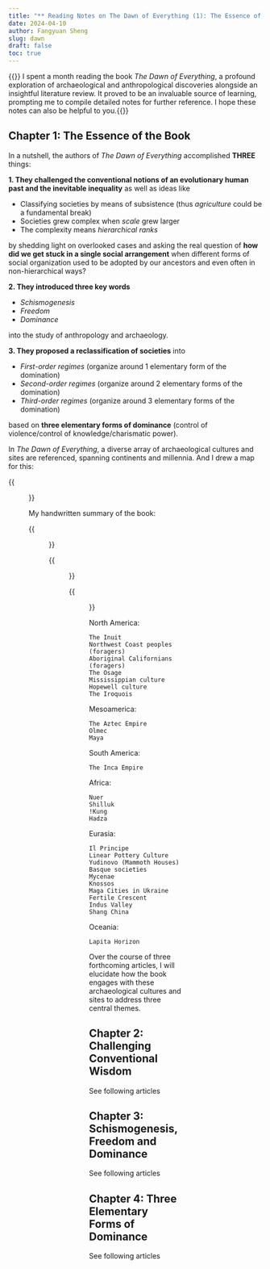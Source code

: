 ```yaml
---
title: "** Reading Notes on The Dawn of Everything (1): The Essence of the Book **"
date: 2024-04-10
author: Fangyuan Sheng
slug: dawn
draft: false
toc: true
---
```

{{<block class="note">}}
I spent a month reading the book *The Dawn of Everything*, a profound exploration of archaeological and anthropological discoveries alongside an insightful literature review. It proved to be an invaluable source of learning, prompting me to compile detailed notes for further reference. I hope these notes can also be helpful to you.{{<end>}}

## Chapter 1: The Essence of the Book

In a nutshell, the authors of *The Dawn of Everything* accomplished **THREE** things:

**1. They challenged the conventional notions of an evolutionary human past and the inevitable inequality**  as well as ideas like 
   
- Classifying societies by means of subsistence (thus *agriculture* could be a fundamental break)
- Societies grew complex when *scale* grew larger
- The complexity means *hierarchical ranks*

by shedding light on overlooked cases and asking the real question of **how did we get stuck in a single social arrangement** when different forms of social organization used to be adopted by our ancestors and even often in non-hierarchical ways?

**2. They introduced three key words**
   
- *Schismogenesis*
- *Freedom*
- *Dominance*
  
into the study of anthropology and archaeology.  

**3. They proposed a reclassification of societies** into
   
- *First-order regimes* (organize around 1 elementary form of the domination)
- *Second-order regimes* (organize around 2 elementary forms of the domination)
- *Third-order regimes* (organize around 3 elementary forms of the domination) 

based on **three elementary forms of dominance** (control of violence/control of knowledge/charismatic power).

In *The Dawn of Everything*, a diverse array of archaeological cultures and sites are referenced, spanning continents and millennia. And I drew a map for this:

{{<figure src="https://hellenshengfy.github.io/dawn_00001.png" title="Main cultures and sites mentioned in the book">}}

My handwritten summary of the book:


{{<figure src="https://hellenshengfy.github.io/dawn_00002.png">}}

{{<figure src="https://hellenshengfy.github.io/dawn_003.png">}}

{{<figure src="https://hellenshengfy.github.io/dawn_004.png" title="My Summary">}}



North America:
```
The Inuit
Northwest Coast peoples (foragers)
Aboriginal Californians (foragers)
The Osage
Mississippian culture
Hopewell culture
The Iroquois
```

Mesoamerica:
```
The Aztec Empire
Olmec
Maya
```

South America:
```
The Inca Empire
```

Africa:
```
Nuer
Shilluk
!Kung
Hadza
```

Eurasia:
```
Il Principe
Linear Pottery Culture
Yudinovo (Mammoth Houses)
Basque societies 
Mycenae
Knossos
Maga Cities in Ukraine
Fertile Crescent
Indus Valley
Shang China
```

Oceania:
```
Lapita Horizon
```

Over the course of three forthcoming articles, I will elucidate how the book engages with these archaeological cultures and sites to address three central themes.



## Chapter 2: Challenging Conventional Wisdom  

See following articles

## Chapter 3: Schismogenesis, Freedom and Dominance

See following articles

## Chapter 4: Three Elementary Forms of Dominance

See following articles

